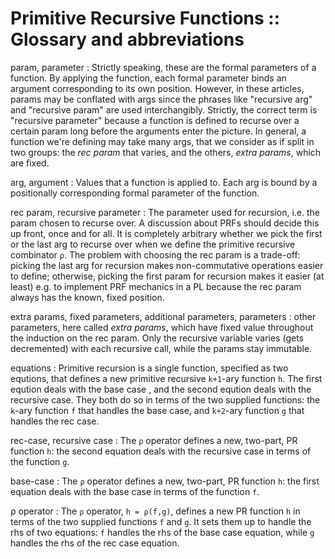 # Primitive Recursive Functions :: Glossary and abbreviations

param, parameter
  : Strictly speaking, these are the formal parameters of a function. By applying the function, each formal parameter binds an argument corresponding to its own position. However, in these articles, params may be conflated with args since the phrases like "recursive arg" and "recursive param" are used interchangibly. Strictly, the correct term is "recursive parameter" because a function is defined to recurse over a certain param long before the arguments enter the picture. In general, a function we're defining may take many args, that we consider as if split in two groups: the *rec param* that varies, and the others, *extra params*, which are fixed.

arg, argument
  : Values that a function is applied to. Each arg is bound by a positionally corresponding formal parameter of the function.

rec param, recursive parameter
  : The parameter used for recursion, i.e. the param chosen to recurse over. A discussion about PRFs should decide this up front, once and for all. It is completely arbitrary whether we pick the first or the last arg to recurse over when we define the primitive recursive combinator `ρ`. The problem with choosing the rec param is a trade-off: picking the last arg for recursion makes non-commutative operations easier to define; otherwise, picking the first param for recursion makes it easier (at least) e.g. to implement PRF mechanics in a PL because the rec param always has the known, fixed position.

extra params, fixed parameters, additional parameters, parameters
  : other parameters, here called *extra params*, which have fixed value throughout the induction on the rec param. Only the recursive variable varies (gets decremented) with each recursive call, while the params stay immutable.

equations
  : Primitive recursion is a single function, specified as two equtions, that defines a new primitive recursive `k+1`-ary function `h`. The first eqution deals with the base case , and the second eqution deals with the recursive case. They both do so in terms of the two supplied functions: the `k`-ary function `f` that handles the base case, and `k+2`-ary function `g` that handles the rec case.

rec-case, recursive case
  : The `ρ` operator defines a new, two-part, PR function `h`: the second equation deals with the recursive case in terms of the function `g`.

base-case
  : The `ρ` operator defines a new, two-part, PR function `h`: the first equation deals with the base case in terms of the function `f`.

ρ operator
  : The `ρ` operator, `h = ρ(f,g)`, defines a new PR function `h` in terms of the two supplied functions `f` and `g`. It sets them up to handle the rhs of two equations: `f` handles the rhs of the base case equation, while `g` handles the rhs of the rec case equation.
